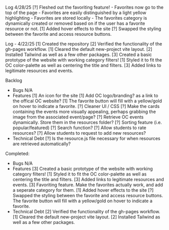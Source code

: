Log 4/28/25
    [?] Fleshed out the favoriting feature!
        - Favorites now go to the top of the page
        - Favorites are easily distinguished by a light yellow highlighting
        - Favorites are stored locally
        - The favorites category is dynamically created or removed based on if the user has a favorite resource or not.
    [1] Added hover effects to the site
    [?] Swapped the styling between the favorite and access resource buttons. 

Log - 4/22/25
    [1] Created the repository
    [2] Verified the functionality of the gh-pages workflow.
    [1] Cleared the default new-project vite layout.
    [2] Installed Tailwind as well as a few other packages.
    [3] Created a basic prototype of the website with working category filters!
    [1] Styled it to fit the OC color-palette as well as centering the title and filters.
    [3] Added links to legitimate resources and events.


Backlog
- Bugs
    N/A
- Features
    [1] An icon for the site
    [1] Add OC logo/branding? as a link to the offical OC website?
    [1] The favorite button will fill with a yellow/gold on hover to indicate a favorite.
    [?] Cleaner UI / CSS
    [?] Make the cards containing the events more visually appealing, perhaps grabbing the image from the associated event/page?
    [?] Retrieve OC events dynamically. Store them in the resources folder?
    [?] Sorting feature (i.e. popular/featured)
    [?] Search function?
    [?] Allow students to rate resources?
    [?] Allow students to request to add new resources?
- Technical Debt
    [?] Is the resource.js file necessary for when resources are retrieved automatically?


Completed: 
- Bugs
    N/A
- Features
    [3] Created a basic prototype of the website with working category filters!
    [1] Styled it to fit the OC color-palette as well as centering the title and filters.
    [3] Added links to legitimate resources and events.
    [3] Favoriting feature. Make the favorites actually work, and add a seperate category for them.
    [1] Added hover effects to the site
    [?] Swapped the styling between the favorite and access resource buttons. The favorite button will fill with a yellow/gold on hover to indicate a favorite.
- Technical Debt
    [2] Verified the functionality of the gh-pages workflow.
    [1] Cleared the default new-project vite layout.
    [2] Installed Tailwind as well as a few other packages.